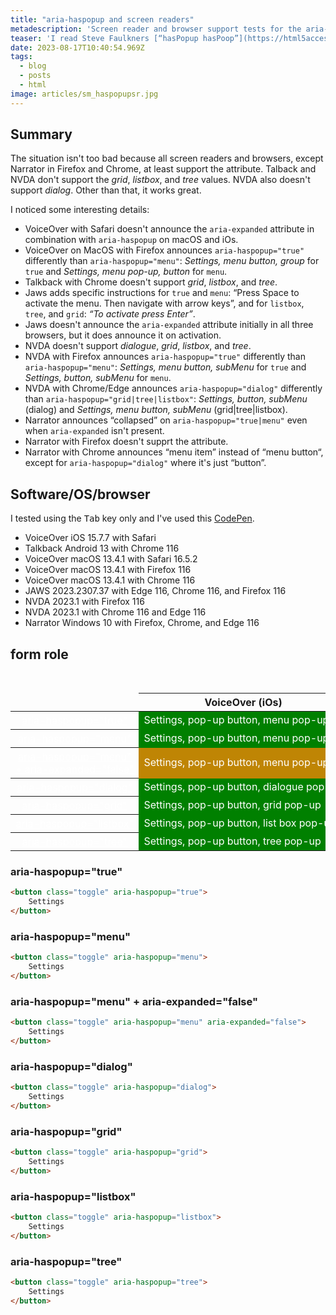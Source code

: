 ```yaml
---
title: "aria-haspopup and screen readers"
metadescription: 'Screen reader and browser support tests for the aria-haspopup attribute.'
teaser: 'I read Steve Faulkners [“hasPopup hasPoop”](https://html5accessibility.com/stuff/2021/02/02/haspopup-haspoop/) where he mentions differences in what screen readers announce when dealing with the `aria-haspopup` attribute. I wanted to know how that manifests used on a button.'
date: 2023-08-17T10:40:54.969Z
tags:
  - blog
  - posts
  - html
image: articles/sm_haspopupsr.jpg
---
```


<style>
  table {
    table-layout: fixed;
    white-space: nowrap;
  }

  tbody td {
    background: green;
    color: #fff;

  }

  tbody th {
    font-weight: normal;
  /*  position: sticky;
    left: 0;*/
  }

  td.no {
    background: #bf0404;
  }

  td.kinda {
    background: #bf8504;
  }

  th a:is(:link, :visited) {
    color: #fff;
  }

  th a:focus-visible {
    outline-color: currentColor;
  }
</style>

<h2>Summary</h2>

The situation isn't too bad because all screen readers and browsers, except Narrator in Firefox and Chrome, at least support the attribute. Talback and NVDA don't support the _grid_, _listbox_, and _tree_ values. NVDA also doesn't support _dialog_. Other than that, it works great. 

I noticed some interesting details:

* VoiceOver with Safari doesn't announce the `aria-expanded` attribute in combination with `aria-haspopup` on macOS and iOs.
* VoiceOver on MacOS with Firefox announces `aria-haspopup="true"` differently than `aria-haspopup="menu"`: _Settings, menu button, group_ for `true` and _Settings, menu pop-up, button_ for `menu`.
* Talkback with Chrome doesn't support _grid_, _listbox_, and _tree_.
* Jaws adds specific instructions for `true` and `menu`: “Press Space to activate the menu. Then navigate with arrow keys”, and for `listbox`, `tree`, and `grid`: _“To activate press Enter”_.
* Jaws doesn't announce the `aria-expanded` attribute initially in all three browsers, but it does announce it on activation.
* NVDA doesn't support _dialogue_, _grid_, _listbox_, and _tree_.
* NVDA with Firefox announces `aria-haspopup="true"` differently than `aria-haspopup="menu"`: _Settings, menu button, subMenu_ for `true` and _Settings, button, subMenu_ for `menu`.
* NVDA with Chrome/Edge announces `aria-haspopup="dialog"` differently than `aria-haspopup="grid|tree|listbox"`: _Settings, button, subMenu_ (dialog) and _Settings, menu button, subMenu_ (grid|tree|listbox).
* Narrator announces “collapsed” on `aria-haspopup="true|menu"` even when `aria-expanded` isn't present.
* Narrator with Firefox doesn't supprt the attribute.
* Narrator with Chrome announces “menu item” instead of “menu button“, except for `aria-haspopup="dialog"` where it's just “button”.


<h2>Software/OS/browser</h2>

I tested using the <kbd>Tab</kbd> key only and I've used this [CodePen](https://codepen.io/matuzo/debug/mdabQpa).

<ul>
  <li>VoiceOver iOS 15.7.7 with Safari</li>
  <li>Talkback Android 13 with Chrome 116</li>
  <li>VoiceOver macOS 13.4.1 with Safari 16.5.2</li>
  <li>VoiceOver macOS 13.4.1 with Firefox 116</li>
  <li>VoiceOver macOS 13.4.1 with Chrome 116</li>
  <li>JAWS 2023.2307.37 with Edge 116, Chrome 116, and Firefox 116</li>
  <li>NVDA 2023.1 with Firefox 116</li>
  <li>NVDA 2023.1 with Chrome 116 and Edge 116</li>
  <li>Narrator Windows 10 with Firefox, Chrome, and Edge 116</li>
</ul>


<h2>form role</h2>

<div class="table-wrapper" aria-labelledby="form1" tabindex="0" role="region">
<table>
  <caption id="form1">form role test results</caption>
  <thead>
    <tr>
        <td></td>
        <th>VoiceOver (iOs)</th>
        <th>Talkback</th>
        <th>Voice Over Safari (macOS)</th>
        <th>Voice Over Firefox (macOS)</th>
        <th>Voice Over Chrome (macOS)</th>
        <th>Jaws</th>
        <th>NVDA (Firefox)</th>
        <th>NVDA (Chrome, Edge)</th>
        <th>Narrator (Edge)</th>
        <th>Narrator (Firefox)</th>
        <th>Narrator (Chrome)</th>
    </tr>
  </thead>
  <tbody>
    <tr>
        <th><a href="#demo1">aria-haspopup="true"</a></th>
        <td>Settings, pop-up button, menu pop-up</td>
        <td>Settings, menu pop-up button</td>
        <td>Settings, menu pop-up, button</td>
        <td class="kinda">Settings, menu button, group</td>
        <td>Settings, menu pop-up, button</td>
        <td>Settings, button, menu</td>
        <td class="kinda">Settings, menu button, subMenu</td>
        <td>Settings, menu button, subMenu</td>
        <td class="kinda">Settings, button, collapsed, has pop-up</td>
        <td class="kinda">Settings, menu item</td>
        <td class="kinda">Settings, menu item</td>
    </tr>
    <tr>
        <th><a href="#demo2">aria-haspopup="menu"</a></th>
        <td>Settings, pop-up button, menu pop-up</td>
        <td>Settings, menu pop-up button</td>
        <td>Settings, menu pop-up, button</td>
        <td>Settings, menu pop-up, button</td>
        <td>Settings, menu pop-up, button</td>
        <td>Settings, button, menu</td>
        <td>Settings, button, subMenu</td>
        <td>Settings, menu button, subMenu</td>
        <td class="kinda">Settings, button, collapsed, has pop-up</td>
        <td class="no">Settings, button</td>
        <td class="kinda">Settings, menu item</td>
    </tr>
    <tr>
        <th><a href="#demo3">aria-haspopup="menu"<br>+ aria-expanded="false"</a></th>
        <td class="kinda">Settings, pop-up button, menu pop-up</td>
        <td>Collapsed, Settings, menu pop-up button</td>
        <td class="kinda">Settings, menu pop-up, button</td>
        <td>Settings, menu pop-up collapsed, button</td>
        <td>Settings, menu pop-up collapsed, button</td>
        <td class="kinda">Settings, button, menu</td>
        <td>Settings, button collapsed, subMenu
        <td>Settings, menu button collapsed, subMenu</td>
        <td>Settings, button, collapsed, has pop-up</td>
        <td class="no">Settings, button, collapsed</td>
        <td class="kinda">Settings, menu item, collapsed</td>
    </tr>
    <tr>
        <th><a href="#demo4">aria-haspopup="dialog"</a></th>
        <td>Settings, pop-up button, dialogue pop-up</td>
        <td>Settings, dialogue pop-up button</td>
        <td>Settings, dialogue pop-up, button</td>
        <td>Settings, dialogue pop-up, button</td>
        <td>Settings, dialogue pop-up, button</td>
        <td>Settings, button has pop-up dialogue</td>
        <td class="kinda">Settings, button, subMenu</td>
        <td class="kinda">Settings, button, subMenu</td>
        <td class="kinda">Settings, button, has pop-up</td>
        <td class="no">Settings, button</td>
        <td class="no">Settings, button</td>
    </tr>
    <tr>
        <th><a href="#demo5">aria-haspopup="grid"</a></th>
        <td>Settings, pop-up button, grid pop-up</td>
        <td class="kinda">Settings, pop-up button</td>
        <td>Settings, grid pop-up, button</td>
        <td>Settings, grid pop-up, button</td>
        <td>Settings, grid pop-up, button</td>
        <td>Settings, button has pop-up grid</td>
        <td class="kinda">Settings, button, subMenu</td>
        <td class="kinda">Settings, menu button, subMenu</td>
        <td class="kinda">Settings, button, has pop-up</td>
        <td class="no">Settings, button</td>
        <td class="kinda">Settings, menu item</td>
    </tr>
    <tr>
        <th><a href="#demo6">aria-haspopup="listbox"</a></th>
        <td>Settings, pop-up button, list box pop-up</td>
        <td class="kinda">Settings, pop-up button</td>
        <td>Settings, list box pop-up, button</td>
        <td>Settings, list box pop-up, button</td>
        <td>Settings, list box pop-up, button</td>
        <td>Settings, button has pop-up list box</td>
        <td class="kinda">Settings, button, subMenu</td>
        <td class="kinda">Settings, menu button, subMenu</td>
        <td class="kinda">Settings, button, has pop-up</td>
        <td class="no">Settings, button</td>
        <td class="kinda">Settings, menu item</td>
    </tr>
    <tr>
        <th><a href="#demo7">aria-haspopup="tree"</a></th>
        <td>Settings, pop-up button, tree pop-up</td>
        <td class="kinda">Settings, pop-up button</td>
        <td>Settings, tree pop-up, button</td>
        <td>Settings, tree pop-up, button</td>
        <td>Settings, tree pop-up, button</td>
        <td>Settings, button has pop-up tree</td>
        <td class="kinda">Settings, button, subMenu</td>
        <td class="kinda">Settings, menu button, subMenu</td>
        <td class="kinda">Settings, button, has pop-up</td>
        <td class="no">Settings, button</td>
        <td class="kinda">Settings, menu item</td>
    </tr>
  </tbody>

</table>
</div>

<h3 id="demo1">aria-haspopup="true"</h3>

```html
<button class="toggle" aria-haspopup="true">
    Settings
</button>
```

<h3 id="demo2">aria-haspopup="menu"</h3>

```html
<button class="toggle" aria-haspopup="menu">
    Settings
</button>
```

<h3 id="demo3">aria-haspopup="menu" + aria-expanded="false"</h3>

```html
<button class="toggle" aria-haspopup="menu" aria-expanded="false">
    Settings
</button>
```

<h3 id="demo4">aria-haspopup="dialog"</h3>

```html
<button class="toggle" aria-haspopup="dialog">
    Settings
</button>
```

<h3 id="demo5">aria-haspopup="grid"</h3>

```html
<button class="toggle" aria-haspopup="grid">
    Settings
</button>
```

<h3 id="demo6">aria-haspopup="listbox"</h3>

```html
<button class="toggle" aria-haspopup="listbox">
    Settings
</button>
```

<h3 id="demo7">aria-haspopup="tree"</h3>

```html
<button class="toggle" aria-haspopup="tree">
    Settings
</button>
```
